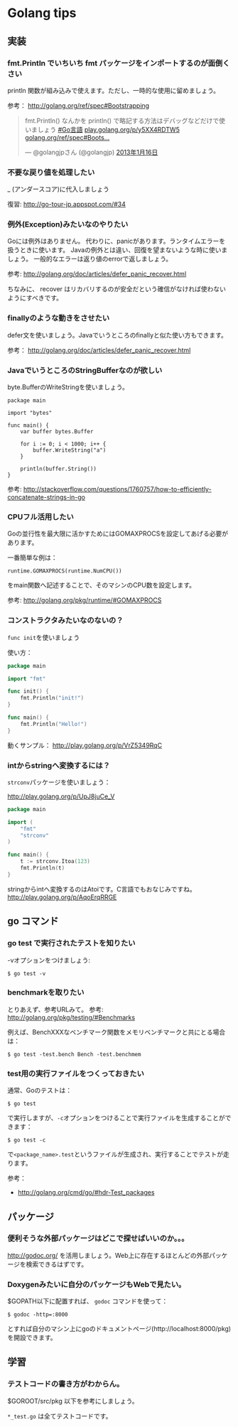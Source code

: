 # Golang tips

## 実装

### fmt.Println でいちいち fmt パッケージをインポートするのが面倒くさい

println 関数が組み込みで使えます。ただし、一時的な使用に留めましょう。

参考： http://golang.org/ref/spec#Bootstrapping

<blockquote class="twitter-tweet" lang="ja"><p>fmt.Println() なんかを println() で略記する方法はデバッグなどだけで使いましょう <a href="https://twitter.com/search/%23Go言語">#Go言語</a> <a href="http://t.co/yYbHLbtk" title="http://play.golang.org/p/y5XX4RDTW5">play.golang.org/p/y5XX4RDTW5</a> <a href="http://t.co/dUxtmL0I" title="http://golang.org/ref/spec#Bootstrapping">golang.org/ref/spec#Boots…</a></p>&mdash; @golangjpさん (@golangjp) <a href="https://twitter.com/golangjp/status/291473554514509825">2013年1月16日</a></blockquote>
<script async src="//platform.twitter.com/widgets.js" charset="utf-8"></script>

### 不要な戻り値を処理したい　

_ (アンダースコア)に代入しましょう

復習: http://go-tour-jp.appspot.com/#34 

### 例外(Exception)みたいなのやりたい

Goには例外はありません。
代わりに、panicがあります。ランタイムエラーを扱うときに使います。
Javaの例外とは違い、回復を望まないような時に使いましょう。
一般的なエラーは返り値のerrorで返しましょう。

参考: http://golang.org/doc/articles/defer_panic_recover.html

ちなみに、 recover はリカバリするのが安全だという確信がなければ使わないようにすべきです。

### finallyのような動きをさせたい

defer文を使いましょう。Javaでいうところのfinallyと似た使い方もできます。

参考： http://golang.org/doc/articles/defer_panic_recover.html

### JavaでいうところのStringBufferなのが欲しい

byte.BufferのWriteStringを使いましょう。

    package main
    
    import "bytes"
    
    func main() {
        var buffer bytes.Buffer
    
        for i := 0; i < 1000; i++ {
            buffer.WriteString("a")
        }
    
        println(buffer.String())
    }

参考: http://stackoverflow.com/questions/1760757/how-to-efficiently-concatenate-strings-in-go


### CPUフル活用したい

Goの並行性を最大限に活かすためにはGOMAXPROCSを設定してあげる必要があります。

一番簡単な例は：

    runtime.GOMAXPROCS(runtime.NumCPU())

をmain関数へ記述することで、そのマシンのCPU数を設定します。

参考: http://golang.org/pkg/runtime/#GOMAXPROCS

### コンストラクタみたいなのないの？

`func init`を使いましょう

使い方：

```go:example.go
package main

import "fmt"

func init() {
	fmt.Println("init!")
}

func main() {
	fmt.Println("Hello!")
}
```

動くサンプル：
http://play.golang.org/p/VrZ5349RqC

### intからstringへ変換するには？

`strconv`パッケージを使いましょう：

http://play.golang.org/p/UpJ8juCe_V

```go:example.go
package main

import (
	"fmt"
	"strconv"
)

func main() {
	t := strconv.Itoa(123)
	fmt.Println(t)
}
```

stringからintへ変換するのはAtoiです。C言語でもおなじみですね。
http://play.golang.org/p/AqoErqRRGE

## go コマンド

### go test で実行されたテストを知りたい

-vオプションをつけましょう:

    $ go test -v

### benchmarkを取りたい

とりあえず、参考URLみて。 
参考: http://golang.org/pkg/testing/#Benchmarks

例えば、BenchXXXなベンチマーク関数をメモリベンチマークと共にとる場合は：

    $ go test -test.bench Bench -test.benchmem

### test用の実行ファイルをつくっておきたい

通常、Goのテストは：

    $ go test

で実行しますが、`-c`オプションをつけることで実行ファイルを生成することができます：

    $ go test -c

で`<package_name>.test`というファイルが生成され、実行することでテストが走ります。

参考：

* http://golang.org/cmd/go/#hdr-Test_packages

## パッケージ

### 便利そうな外部パッケージはどこで探せばいいのか。。。

http://godoc.org/ を活用しましょう。Web上に存在するほとんどの外部パッケージを検索できるはずです。


### Doxygenみたいに自分のパッケージもWebで見たい。

$GOPATH以下に配置すれば、 `godoc` コマンドを使って：

    $ godoc -http=:8000

とすれば自分のマシン上にgoのドキュメントページ(http://localhost:8000/pkg)を開設できます。

## 学習

### テストコードの書き方がわからん。

$GOROOT/src/pkg 以下を参考にしましょう。

`*_test.go` は全てテストコードです。
